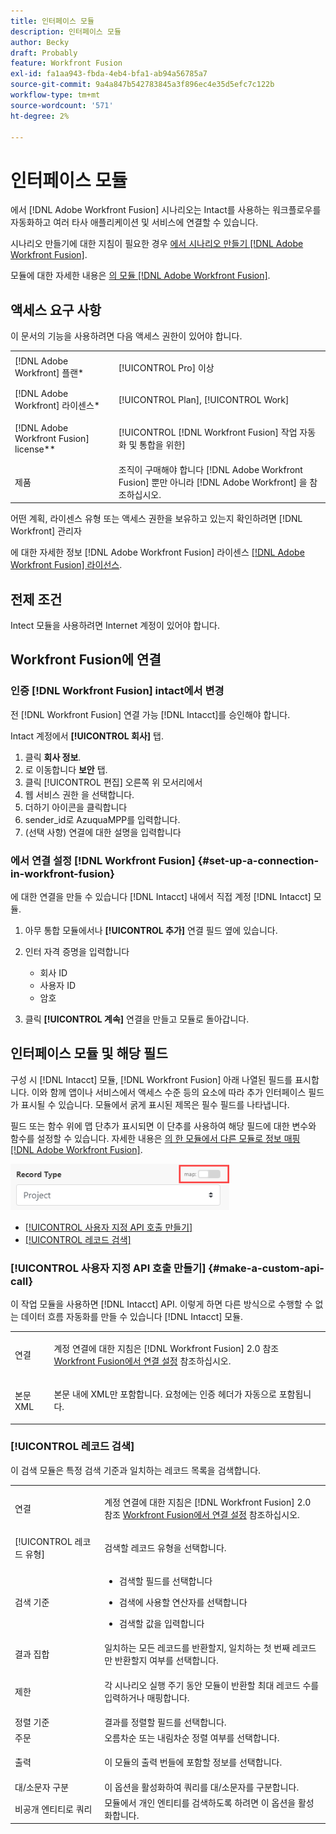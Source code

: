 ```yaml
---
title: 인터페이스 모듈
description: 인터페이스 모듈
author: Becky
draft: Probably
feature: Workfront Fusion
exl-id: fa1aa943-fbda-4eb4-bfa1-ab94a56785a7
source-git-commit: 9a4a847b542783845a3f896ec4e35d5efc7c122b
workflow-type: tm+mt
source-wordcount: '571'
ht-degree: 2%

---
```


# 인터페이스 모듈

에서 [!DNL Adobe Workfront Fusion] 시나리오는 Intact를 사용하는 워크플로우를 자동화하고 여러 타사 애플리케이션 및 서비스에 연결할 수 있습니다.

시나리오 만들기에 대한 지침이 필요한 경우 [에서 시나리오 만들기 [!DNL Adobe Workfront Fusion]](../../workfront-fusion/scenarios/create-a-scenario.md).

모듈에 대한 자세한 내용은 [의 모듈 [!DNL Adobe Workfront Fusion]](../../workfront-fusion/modules/modules.md).

## 액세스 요구 사항

이 문서의 기능을 사용하려면 다음 액세스 권한이 있어야 합니다.

<table style="table-layout:auto"> 
 <col> 
 <col> 
 <tbody> 
  <tr> 
   <td role="rowheader">[!DNL Adobe Workfront] 플랜*</td>
  <td> <p>[!UICONTROL Pro] 이상</p> </td>
  </tr> 
  <tr data-mc-conditions=""> 
   <td role="rowheader">[!DNL Adobe Workfront] 라이센스*</td>
   <td> <p>[!UICONTROL Plan], [!UICONTROL Work]</p> </td> 
  </tr> 
  <tr> 
   <td role="rowheader">[!DNL Adobe Workfront Fusion] license**</td> 
   <td> <p>[!UICONTROL [!DNL Workfront Fusion] 작업 자동화 및 통합을 위한] </p> </td> 
  </tr> 
  <tr> 
   <td role="rowheader">제품</td> 
   <td>조직이 구매해야 합니다 [!DNL Adobe Workfront Fusion] 뿐만 아니라 [!DNL Adobe Workfront] 을 참조하십시오.</td> 
  </tr>
 </tbody> 
</table>

어떤 계획, 라이센스 유형 또는 액세스 권한을 보유하고 있는지 확인하려면 [!DNL Workfront] 관리자

에 대한 자세한 정보 [!DNL Adobe Workfront Fusion] 라이센스 [[!DNL Adobe Workfront Fusion] 라이선스](../../workfront-fusion/get-started/license-automation-vs-integration.md).

## 전제 조건

Intect 모듈을 사용하려면 Internet 계정이 있어야 합니다.

## Workfront Fusion에 연결

### 인증 [!DNL Workfront Fusion] intact에서 변경

전 [!DNL Workfront Fusion] 연결 가능 [!DNL Intacct]를 승인해야 합니다.

Intact 계정에서 **[!UICONTROL 회사]** 탭.

1. 클릭 **회사 정보**.
1. 로 이동합니다 **보안** 탭.
1. 클릭 [!UICONTROL 편집] 오른쪽 위 모서리에서
1. 웹 서비스 권한 을 선택합니다.
1. 더하기 아이콘을 클릭합니다
1. sender_id로 AzuquaMPP를 입력합니다.
1. (선택 사항) 연결에 대한 설명을 입력합니다

### 에서 연결 설정 [!DNL Workfront Fusion] {#set-up-a-connection-in-workfront-fusion}

에 대한 연결을 만들 수 있습니다 [!DNL Intacct] 내에서 직접 계정 [!DNL Intacct] 모듈.

1. 아무 통합 모듈에서나 **[!UICONTROL 추가]** 연결 필드 옆에 있습니다.
1. 인터 자격 증명을 입력합니다

   * 회사 ID
   * 사용자 ID
   * 암호

1. 클릭 **[!UICONTROL 계속]** 연결을 만들고 모듈로 돌아갑니다.

## 인터페이스 모듈 및 해당 필드

구성 시 [!DNL Intacct] 모듈, [!DNL Workfront Fusion] 아래 나열된 필드를 표시합니다. 이와 함께 앱이나 서비스에서 액세스 수준 등의 요소에 따라 추가 인터페이스 필드가 표시될 수 있습니다. 모듈에서 굵게 표시된 제목은 필수 필드를 나타냅니다.

필드 또는 함수 위에 맵 단추가 표시되면 이 단추를 사용하여 해당 필드에 대한 변수와 함수를 설정할 수 있습니다. 자세한 내용은 [의 한 모듈에서 다른 모듈로 정보 매핑 [!DNL Adobe Workfront Fusion]](../../workfront-fusion/mapping/map-information-between-modules.md).

![](assets/map-toggle-350x74.png)

* [[!UICONTROL 사용자 지정 API 호출 만들기]](#make-a-custom-api-call)
* [[!UICONTROL 레코드 검색]](#search-records)

### [!UICONTROL 사용자 지정 API 호출 만들기] {#make-a-custom-api-call}

이 작업 모듈을 사용하면 [!DNL Intacct] API. 이렇게 하면 다른 방식으로 수행할 수 없는 데이터 흐름 자동화를 만들 수 있습니다 [!DNL Intacct] 모듈.

<table style="table-layout:auto"> 
 <col> 
 <col> 
 <tbody> 
  <tr> 
   <td role="rowheader"> <p>연결</p> </td> 
   <td> <p>계정 연결에 대한 지침은 [!DNL Workfront Fusion] 2.0 참조 <a href="#set-up-a-connection-in-workfront-fusion" class="MCXref xref">Workfront Fusion에서 연결 설정</a> 참조하십시오.</p> </td> 
  </tr> 
  <tr> 
   <td role="rowheader">본문 XML</td> 
   <td> <p>본문 내에 XML만 포함합니다. 요청에는 인증 헤더가 자동으로 포함됩니다.</p> </td> 
  </tr> 
 </tbody> 
</table>

### [!UICONTROL 레코드 검색]

이 검색 모듈은 특정 검색 기준과 일치하는 레코드 목록을 검색합니다.

<table style="table-layout:auto"> 
 <col> 
 <col> 
 <tbody> 
  <tr> 
   <td role="rowheader"> <p>연결</p> </td> 
   <td> <p>계정 연결에 대한 지침은 [!DNL Workfront Fusion] 2.0 참조 <a href="#set-up-a-connection-in-workfront-fusion" class="MCXref xref">Workfront Fusion에서 연결 설정</a> 참조하십시오.</p> </td> 
  </tr> 
  <tr> 
   <td role="rowheader">[!UICONTROL 레코드 유형]</td> 
   <td> <p>검색할 레코드 유형을 선택합니다.</p> </td> 
  </tr> 
  <tr> 
   <td role="rowheader"> <p>검색 기준</p> </td> 
   <td> 
    <ul> 
     <li> <p>검색할 필드를 선택합니다</p> </li> 
     <li> <p>검색에 사용할 연산자를 선택합니다</p> </li> 
     <li> <p>검색할 값을 입력합니다</p> </li> 
    </ul> </td> 
  </tr> 
  <tr> 
   <td role="rowheader">결과 집합</td> 
   <td>일치하는 모든 레코드를 반환할지, 일치하는 첫 번째 레코드만 반환할지 여부를 선택합니다.</td> 
  </tr> 
  <tr> 
   <td role="rowheader">제한</td> 
   <td> <p>각 시나리오 실행 주기 동안 모듈이 반환할 최대 레코드 수를 입력하거나 매핑합니다.</p> </td> 
  </tr> 
  <tr> 
   <td role="rowheader">정렬 기준</td> 
   <td>결과를 정렬할 필드를 선택합니다. </td> 
  </tr> 
  <tr> 
   <td role="rowheader">주문</td> 
   <td>오름차순 또는 내림차순 정렬 여부를 선택합니다.</td> 
  </tr> 
  <tr> 
   <td role="rowheader">출력</td> 
   <td> <p>이 모듈의 출력 번들에 포함할 정보를 선택합니다.</p> </td> 
  </tr> 
  <tr> 
   <td role="rowheader">대/소문자 구분</td> 
   <td>이 옵션을 활성화하여 쿼리를 대/소문자를 구분합니다.</td> 
  </tr> 
  <tr> 
   <td role="rowheader">비공개 엔티티로 쿼리</td> 
   <td>모듈에서 개인 엔티티를 검색하도록 하려면 이 옵션을 활성화합니다.</td> 
  </tr> 
 </tbody> 
</table>
